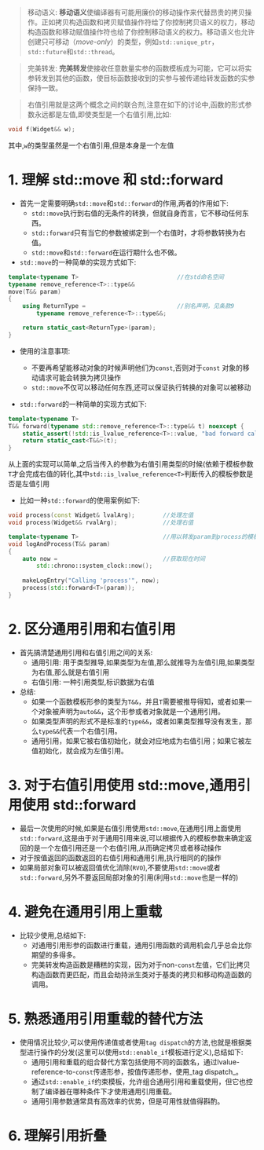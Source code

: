 > 移动语义:  **移动语义**使编译器有可能用廉价的移动操作来代替昂贵的拷贝操作。正如拷贝构造函数和拷贝赋值操作符给了你控制拷贝语义的权力，移动构造函数和移动赋值操作符也给了你控制移动语义的权力。移动语义也允许创建只可移动（_move-only_）的类型，例如`std::unique_ptr`，`std::future`和`std::thread`。

> 完美转发:  **完美转发**使接收任意数量实参的函数模板成为可能，它可以将实参转发到其他的函数，使目标函数接收到的实参与被传递给转发函数的实参保持一致。

> 右值引用就是这两个概念之间的联合剂,注意在如下的讨论中,函数的形式参数永远都是左值,即使类型是一个右值引用,比如:
```c++
void f(Widget&& w);
```
其中,`w`的类型虽然是一个右值引用,但是本身是一个左值
# 1. 理解 std::move 和 std::forward
- 首先一定需要明确`std::move`和`std::forward`的作用,两者的作用如下:
	- `std::move`执行到右值的无条件的转换，但就自身而言，它不移动任何东西。
	- `std::forward`只有当它的参数被绑定到一个右值时，才将参数转换为右值。
	- `std::move`和`std::forward`在运行期什么也不做。
- `std::move`的一种简单的实现方式如下:
```c++
template<typename T>                            //在std命名空间
typename remove_reference<T>::type&&
move(T&& param)
{
    using ReturnType =                          //别名声明，见条款9
        typename remove_reference<T>::type&&;

    return static_cast<ReturnType>(param);
}
```
- 使用的注意事项:
	- 不要再希望能移动对象的时候声明他们为`const`,否则对于`const` 对象的移动请求可能会转换为拷贝操作
	- `std::move`不仅可以移动任何东西,还可以保证执行转换的对象可以被移动

- `std::forward`的一种简单的实现方式如下:
```c++
template<typename T>
T&& forward(typename std::remove_reference<T>::type&& t) noexcept {
    static_assert(!std::is_lvalue_reference<T>::value, "bad forward call");
    return static_cast<T&&>(t);
}
```
从上面的实现可以简单,之后当传入的参数为右值引用类型的时候(依赖于模板参数`T`才会完成右值的转化,其中`std::is_lvalue_reference<T>`判断传入的模板参数是否是左值引用
- 比如一种`std::forward`的使用案例如下:
```c++
void process(const Widget& lvalArg);        //处理左值
void process(Widget&& rvalArg);             //处理右值

template<typename T>                        //用以转发param到process的模板
void logAndProcess(T&& param)
{
    auto now =                              //获取现在时间
        std::chrono::system_clock::now();
    
    makeLogEntry("Calling 'process'", now);
    process(std::forward<T>(param));
}
```

# 2. 区分通用引用和右值引用
- 首先搞清楚通用引用和右值引用之间的关系:
	- 通用引用: 用于类型推导,如果类型为左值,那么就推导为左值引用,如果类型为右值,那么就是右值引用
	- 右值引用: 一种引用类型,标识数据为右值
- 总结:
	- 如果一个函数模板形参的类型为`T&&`，并且`T`需要被推导得知，或者如果一个对象被声明为`auto&&`，这个形参或者对象就是一个通用引用。
	- 如果类型声明的形式不是标准的`type&&`，或者如果类型推导没有发生，那么`type&&`代表一个右值引用。
	- 通用引用，如果它被右值初始化，就会对应地成为右值引用；如果它被左值初始化，就会成为左值引用。
# 3. 对于右值引用使用 std::move,通用引用使用 std::forward

- 最后一次使用的时候,如果是右值引用使用`std::move`,在通用引用上面使用`std::forward`,这是由于对于通用引用来说,可以根据传入的模板参数来确定返回的是一个左值引用还是一个右值引用,从而确定拷贝或者移动操作
- 对于按值返回的函数返回的右值引用和通用引用,执行相同的的操作
- 如果局部对象可以被返回值优化消除(`RVO`),不要使用`std::move`或者`std::forward`,另外不要返回局部对象的引用(利用`std::move`也是一样的)
# 4. 避免在通用引用上重载
- 比较少使用,总结如下:
	- 对通用引用形参的函数进行重载，通用引用函数的调用机会几乎总会比你期望的多得多。
	- 完美转发构造函数是糟糕的实现，因为对于non-`const`左值，它们比拷贝构造函数而更匹配，而且会劫持派生类对于基类的拷贝和移动构造函数的调用。
# 5. 熟悉通用引用重载的替代方法
- 使用情况比较少,可以使用传递值或者使用`tag dispatch`的方法,也就是根据类型进行操作的分发(这里可以使用`std::enable_if`模板进行定义),总结如下:
	- 通用引用和重载的组合替代方案包括使用不同的函数名，通过lvalue-reference-to-`const`传递形参，按值传递形参，使用_tag dispatch_。
	- 通过`std::enable_if`约束模板，允许组合通用引用和重载使用，但它也控制了编译器在哪种条件下才使用通用引用重载。
	- 通用引用参数通常具有高效率的优势，但是可用性就值得斟酌。
# 6. 理解引用折叠
